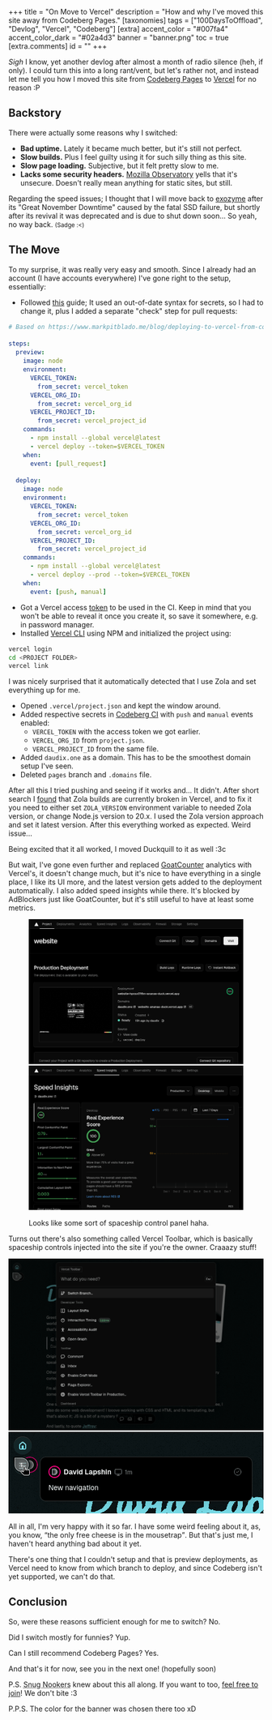 +++
title = "On Move to Vercel"
description = "How and why I've moved this site away from Codeberg Pages."
[taxonomies]
tags = ["100DaysToOffload", "Devlog", "Vercel", "Codeberg"]
[extra]
accent_color = "#007fa4"
accent_color_dark = "#02a4d3"
banner = "banner.png"
toc = true
[extra.comments]
id = ""
+++

*Sigh* I know, yet another devlog after almost a month of radio silence (heh, if only). I could turn this into a long rant/vent, but let's rather not, and instead let me tell you how I moved this site from [Codeberg Pages](https://codeberg.page) to [Vercel](https://vercel.com) for no reason :P

## Backstory

There were actually some reasons why I switched:

- **Bad uptime.** Lately it became much better, but it's still not perfect.
- **Slow builds.** Plus I feel guilty using it for such silly thing as this site.
- **Slow page loading.** Subjective, but it felt pretty slow to me.
- **Lacks some security headers.** [Mozilla Observatory](https://developer.mozilla.org/en-US/observatory) yells that it's unsecure. Doesn't really mean anything for static sites, but still.

Regarding the speed issues; I thought that I will move back to [exozyme](https://exozy.me) after its "Great November Downtime" caused by the fatal SSD failure, but shortly after its revival it was deprecated and is due to shut down soon... So yeah, no way back. <small>(Sadge :<)</small>

## The Move

To my surprise, it was really very easy and smooth. Since I already had an account (I have accounts everywhere) I've gone right to the setup, essentially:

- Followed [this](https://www.markpitblado.me/blog/deploying-to-vercel-from-codeberg) guide; It used an out-of-date syntax for secrets, so I had to change it, plus I added a separate "check" step for pull requests:

```yaml
# Based on https://www.markpitblado.me/blog/deploying-to-vercel-from-codeberg

steps:
  preview:
    image: node
    environment:
      VERCEL_TOKEN:
        from_secret: vercel_token
      VERCEL_ORG_ID:
        from_secret: vercel_org_id
      VERCEL_PROJECT_ID:
        from_secret: vercel_project_id
    commands:
      - npm install --global vercel@latest
      - vercel deploy --token=$VERCEL_TOKEN
    when:
      event: [pull_request]

  deploy:
    image: node
    environment:
      VERCEL_TOKEN:
        from_secret: vercel_token
      VERCEL_ORG_ID:
        from_secret: vercel_org_id
      VERCEL_PROJECT_ID:
        from_secret: vercel_project_id
    commands:
      - npm install --global vercel@latest
      - vercel deploy --prod --token=$VERCEL_TOKEN
    when:
      event: [push, manual]
```

- Got a Vercel access [token](https://vercel.com/account/tokens) to be used in the CI. Keep in mind that you won't be able to reveal it once you create it, so save it somewhere, e.g. in password manager.
- Installed [Vercel CLI](https://vercel.com/docs/cli) using NPM and initialized the project using:

```bash
vercel login
cd <PROJECT FOLDER>
vercel link
```

I was nicely surprised that it automatically detected that I use Zola and set everything up for me.
- Opened `.vercel/project.json` and kept the window around.
- Added respective secrets in [Codeberg CI](https://ci.codeberg.org) with `push` and `manual` events enabled:
	- `VERCEL_TOKEN` with the access token we got earlier.
	- `VERCEL_ORG_ID` from `project.json`.
	- `VERCEL_PROJECT_ID` from the same file.
- Added `daudix.one` as a domain. This has to be the smoothest domain setup I've seen.
- Deleted `pages` branch and `.domains` file.

After all this I tried pushing and seeing if it works and... It didn't. After short search I [found](https://github.com/orgs/vercel/discussions/3181) that Zola builds are currently broken in Vercel, and to fix it you need to either set `ZOLA_VERSION` environment variable to needed Zola version, or change Node.js version to 20.x. I used the Zola version approach and set it latest version. After this everything worked as expected. Weird issue...

Being excited that it all worked, I moved Duckquill to it as well :3c

But wait, I've gone even further and replaced [GoatCounter](https://www.goatcounter.com) analytics with Vercel's, it doesn't change much, but it's nice to have everything in a single place, I like its UI more, and the latest version gets added to the deployment automatically. I also added speed insights while there. It's blocked by AdBlockers just like GoatCounter, but it's still useful to have at least some metrics.

<figure>

![Vercel overview page](vercel-overview.png)
![Vercel Speed Insights page](vercel-speed-insights.png)
<figcaption>Looks like some sort of spaceship control panel haha.</figcaption>
</figure>

Turns out there's also something called Vercel Toolbar, which is basically spaceship controls injected into the site if you're the owner. Craaazy stuff!

![Vercel toolbar](vercel-toolbar.png)
![Vercel comment](vercel-comment.png)

All in all, I'm very happy with it so far. I have some weird feeling about it, as, you know, <q>the only free cheese is in the mousetrap</q>. But that's just me, I haven't heard anything bad about it yet.

There's one thing that I couldn't setup and that is preview deployments, as Vercel need to know from which branch to deploy, and since Codeberg isn't yet supported, we can't do that.

## Conclusion

So, were these reasons sufficient enough for me to switch? No.

Did I switch mostly for funnies? Yup.

Can I still recommend Codeberg Pages? Yes.

And that's it for now, see you in the next one! (hopefully soon)

P.S. <abbr title="Members of the Snug Nook chat">Snug Nookers</abbr> knew about this all along. If you want to too, [feel free to join](@/snug-nook/index.md)! We don't bite :3

P.P.S. The color for the banner was chosen there too xD
